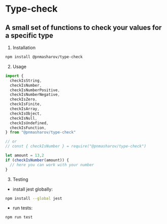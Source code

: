 # **Type-check**

## A small set of functions to check your values for a specific type


1. Installation

```bash
npm install @pnmasharov/type-check
```


2. Usage

```javascript
import {
  checkIsString,
  checkIsNumber,
  checkIsNumberPositive,
  checkIsNumberNegative,
  checkIsZero,
  checkIsFinite,
  checkIsArray,
  checkIsObject,
  checkIsNull,
  checkIsUndefined,
  checkIsFunction,
} from "@pnmasharov/type-check"

// or
// const { checkIsNumber } = require("@pnmasharov/type-check")

let amount = 13,2
if (checkIsNumber(amount)) {
  // here you can work with your number
}
```


3. Testing

  - install jest globally:
  ```bash
  npm install --global jest
  ```

  - run tests: 
  ```bash
  npm run test
  ```